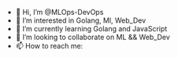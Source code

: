 - 👋 Hi, I’m @MLOps-DevOps
- 👀 I’m interested in Golang, Ml, Web_Dev
- 🌱 I’m currently learning Golang and JavaScript
- 💞️ I’m looking to collaborate on ML && Web_Dev
- 📫 How to reach me: 

<!---
MLOps-DevOps/MLOps-DevOps is a ✨ special ✨ repository because its `README.md` (this file) appears on your GitHub profile.
You can click the Preview link to take a look at your changes.
--->
